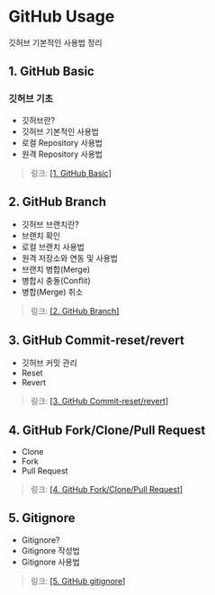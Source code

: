 # GitHub Usage

깃허브 기본적인 사용법 정리

## 1. GitHub Basic

### 깃허브 기초

- 깃허브란?
- 깃허브 기본적인 사용법
- 로컬 Repository 사용법
- 원격 Repository 사용법


> 링크: [[1. GitHub Basic]](./GitHub_Basic.md)

## 2. GitHub Branch

- 깃허브 브랜치란?
- 브랜치 확인
- 로컬 브랜치 사용법
- 원격 저장소와 연동 및 사용법
- 브랜치 병합(Merge)
- 병합시 충돌(Conflit)
- 병합(Merge) 취소

> 링크: [[2. GitHub Branch]](./GitHub_Branch.md)

## 3. GitHub Commit-reset/revert

- 깃허브 커밋 관리
- Reset
- Revert

> 링크: [[3. GitHub Commit-reset/revert]](./GitHub_Commit_reset_revert.md)

## 4. GitHub Fork/Clone/Pull Request

- Clone
- Fork
- Pull Request

> 링크: [[4. GitHub Fork/Clone/Pull Request]](./GitHub_Fork_Clone_Pull_Request.md)

## 5. Gitignore

- Gitignore?
- Gitignore 작성법
-  Gitignore 사용법

> 링크: [[5. GitHub gitignore]](./GitHub_gitignore.md)